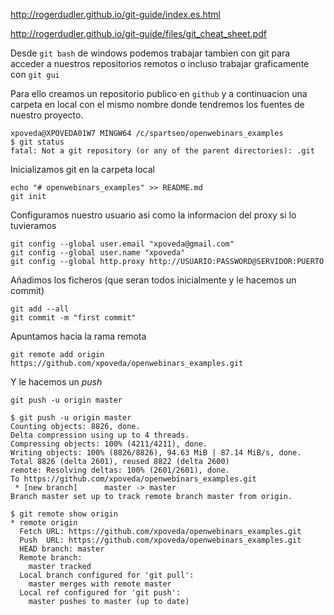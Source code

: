 http://rogerdudler.github.io/git-guide/index.es.html

http://rogerdudler.github.io/git-guide/files/git_cheat_sheet.pdf


Desde `git bash` de windows podemos trabajar tambien con git para acceder a nuestros repositorios remotos o incluso trabajar graficamente 
con `git gui`

Para ello creamos un repositorio publico en `github` y a continuacion una carpeta en local con el mismo nombre donde tendremos
los fuentes de nuestro proyecto.

```
xpoveda@XPOVEDA01W7 MINGW64 /c/spartseo/openwebinars_examples
$ git status
fatal: Not a git repository (or any of the parent directories): .git
```

Inicializamos git en la carpeta local

```
echo "# openwebinars_examples" >> README.md
git init
```

Configuramos nuestro usuario asi como la informacion del proxy si lo tuvieramos
```
git config --global user.email "xpoveda@gmail.com"
git config --global user.name "xpoveda"
git config --global http.proxy http://USUARIO:PASSWORD@SERVIDOR:PUERTO
```

Añadimos los ficheros (que seran todos inicialmente y le hacemos un commit)
```
git add --all
git commit -m "first commit"
```

Apuntamos hacia la rama remota
```
git remote add origin https://github.com/xpoveda/openwebinars_examples.git
```

Y le hacemos un *push*
```
git push -u origin master
```

```
$ git push -u origin master
Counting objects: 8826, done.
Delta compression using up to 4 threads.
Compressing objects: 100% (4211/4211), done.
Writing objects: 100% (8826/8826), 94.63 MiB | 87.14 MiB/s, done.
Total 8826 (delta 2601), reused 8822 (delta 2600)
remote: Resolving deltas: 100% (2601/2601), done.
To https://github.com/xpoveda/openwebinars_examples.git
 * [new branch]      master -> master
Branch master set up to track remote branch master from origin.
```
```
$ git remote show origin
* remote origin
  Fetch URL: https://github.com/xpoveda/openwebinars_examples.git
  Push  URL: https://github.com/xpoveda/openwebinars_examples.git
  HEAD branch: master
  Remote branch:
    master tracked
  Local branch configured for 'git pull':
    master merges with remote master
  Local ref configured for 'git push':
    master pushes to master (up to date)
 ```
 
